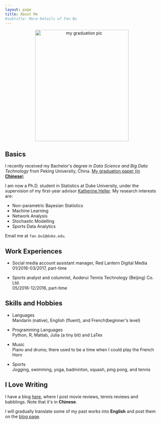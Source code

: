 ```yaml
---
layout: page
title: About Me
#subtitle: More Details of Fan Bu
---
```


<p align="center"> 
<img src="https://fanbuduke17.github.io/FanBu_GraduationCeremony_2.jpg" alt="my graduation pic" width="307" height="365">
</p>

## Basics

I recently received my Bachelor's degree in _Data Science and Big Data Technology_ from Peking University, China. [My graduation paper (in **Chinese**)](https://fanbuduke17.github.io/Graduation_Paper.pdf)

I am now a Ph.D. student in Statistics at Duke University, under the supervision of my first-year advisor [Katherine Heller](http://www2.stat.duke.edu/~kheller/). My research interests are:

- Non-parametric Bayesian Statistics
- Machine Learning
- Network Analysis
- Stochastic Modelling
- Sports Data Analytics

Email me at ``fan.bu1@duke.edu``.

## Work Experiences

* Social media account assistant manager, Red Lantern Digital Media  
  01/2016-03/2017, part-time

* Sports analyst and columnist, Aoderui Tennis Technology (Beijing) Co. Ltd.   
  05/2016-12/2016, part-time

## Skills and Hobbies

* Languages  
  Mandarin (native), English (fluent), and French(beginner's level)
  
* Programming Languages  
  Python, R, Matlab, Julia (a tiny bit) and LaTex
  
* Music  
  Piano and drums; there used to be a time when I could play the French Horn
  
* Sports   
  Jogging, swimming, yoga, badminton, squash, ping pong, and tennis

## I Love Writing

I have a blog [here](http://fanny-hi.lofter.com/), where I post movie reviews, tennis reviews and babblings. Note that it's in **Chinese**.

I will gradually translate some of my past works into **English** and post them on the [blog page](https://https://fanbuduke17.github.io/blog).
